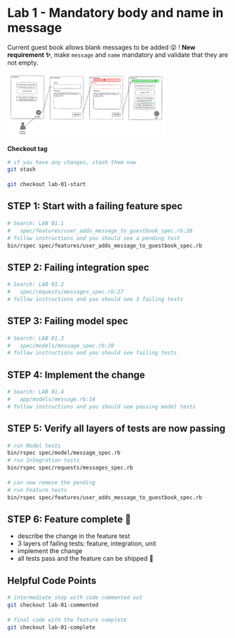 # Lab 1 - Mandatory body and name in message

Current guest book allows blank messages to be added 😲 ! **New requirement
✨**, make `message` and `name` mandatory and validate that they are not empty.

<img
  src="./public/images/lab_01_mandatory_fields.png"
  alt="mandatory fields"
  width="360"
/>

**Checkout tag**

```sh
# if you have any changes, stash them now
git stash

git checkout lab-01-start
```

## STEP 1: Start with a failing feature spec

```sh
# Search: LAB 01.1
#   spec/features/user_adds_message_to_guestbook_spec.rb:38
# follow instructions and you should see a pending test
bin/rspec spec/features/user_adds_message_to_guestbook_spec.rb
```

## STEP 2: Failing integration spec

```sh
# Search: LAB 01.2
#   spec/requests/messages_spec.rb:27
# follow instructions and you should see 3 failing tests
```

## STEP 3: Failing model spec

```sh
# Search: LAB 01.3
#   spec/models/message_spec.rb:20
# follow instructions and you should see failing tests
```

## STEP 4: Implement the change

```sh
# Search: LAB 01.4
#   app/models/message.rb:14
# follow instructions and you should see passing model tests
```

## STEP 5: Verify all layers of tests are now passing

```sh
# run Model tests
bin/rspec spec/model/message_spec.rb
# run Integration tests
bin/rspec spec/requests/messages_spec.rb

# can now remove the pending
# run Feature tests
bin/rspec spec/features/user_adds_message_to_guestbook_spec.rb
```

## STEP 6: Feature complete 🎉

- describe the change in the feature test
- 3 layers of failing tests: feature, integration, unit
- implement the change
- all tests pass and the feature can be shipped 🚢

## Helpful Code Points

```sh
# intermediate step with code commented out
git checkout lab-01-commented

# final code with the feature complete
git checkout lab-01-complete
```

